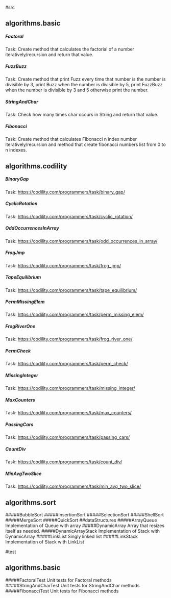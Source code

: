 #src
## algorithms.basic
##### Factoral
Task:  Create method that calculates the factorial of a number iteratively/recursion and return that value.
##### FuzzBuzz
Task: Create method that print Fuzz every time that number is the number is divisible by 3, print Buzz when the number is divisible by 5, print FuzzBuzz when the number is divisible by 3 and 5 otherwise print the number.
##### StringAndChar
Task: Check how many times char occurs in String and return that value.
##### Fibonacci
Task: Create method that calculates Fibonacci n index number iteratively/recursion and method that create fibonacci numbers list from 0 to n indexes.
## algorithms.codility
##### BinaryGap
Task: https://codility.com/programmers/task/binary_gap/
##### CyclicRotation
Task: https://codility.com/programmers/task/cyclic_rotation/
##### OddOccurrencesInArray
Task: https://codility.com/programmers/task/odd_occurrences_in_array/
##### FrogJmp
Task: https://codility.com/programmers/task/frog_jmp/
##### TapeEquilibrium
Task: https://codility.com/programmers/task/tape_equilibrium/
##### PermMissingElem
Task: https://codility.com/programmers/task/perm_missing_elem/
##### FrogRiverOne
Task: https://codility.com/programmers/task/frog_river_one/
##### PermCheck
Task: https://codility.com/programmers/task/perm_check/
##### MissingInteger
Task: https://codility.com/programmers/task/missing_integer/
##### MaxCounters
Task: https://codility.com/programmers/task/max_counters/
##### PassingCars
Task: https://codility.com/programmers/task/passing_cars/
##### CountDiv
Task: https://codility.com/programmers/task/count_div/
##### MinAvgTwoSlice
Task: https://codility.com/programmers/task/min_avg_two_slice/

## algorithms.sort
#####BubbleSort
#####InsertionSort
#####SelectionSort
#####ShellSort
#####MergeSort
#####QuickSort
##dataStructures
#####ArrayQueue
Implementation of Queue with array
#####DynamicArray 
Array that resizes itself as needed.
#####DynamicArrayStack
Implementation of Stack with DynamicArray
#####LinkList
Singly linked list
#####LinkStack
Implementation of Stack with LinkList

#test
## algorithms.basic
#####FactoralTest
Unit tests for Factoral methods
#####StringAndCharTest
Unit tests for StringAndChar methods
#####FibonacciTest
Unit tests for Fibonacci methods
